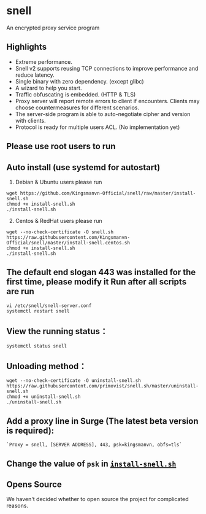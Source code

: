 # snell

An encrypted proxy service program

## Highlights

* Extreme performance.
* Snell v2 supports reusing TCP connections to improve performance and reduce latency.
* Single binary with zero dependency. (except glibc)
* A wizard to help you start.
* Traffic obfuscating is embedded. (HTTP & TLS)
* Proxy server will report remote errors to client if encounters. Clients may choose countermeasures for different scenarios.
* The server-side program is able to auto-negotiate cipher and version with clients.
* Protocol is ready for multiple users ACL. (No implementation yet)

## Please use root users to run

## Auto install (use systemd for autostart)

1. Debian & Ubuntu users please run
```
wget https://github.com/Kingsmanvn-Official/snell/raw/master/install-snell.sh
chmod +x install-snell.sh
./install-snell.sh
```

2. Centos & RedHat users please run
```
wget --no-check-certificate -O snell.sh https://raw.githubusercontent.com/Kingsmanvn-Official/snell/master/install-snell.centos.sh
chmod +x install-snell.sh
./install-snell.sh
```

## The default end slogan 443 was installed for the first time, please modify it Run after all scripts are run
```
vi /etc/snell/snell-server.conf
systemctl restart snell
```

## View the running status：
```
systemctl status snell
```

## Unloading method：
```
wget --no-check-certificate -O uninstall-snell.sh https://raw.githubusercontent.com/primovist/snell.sh/master/uninstall-snell.sh
chmod +x uninstall-snell.sh
./uninstall-snell.sh
```

## Add a proxy line in Surge  (The latest beta version is required):
    `Proxy = snell, [SERVER ADDRESS], 443, psk=kingsmanvn, obfs=tls`

## Change the value of `psk` in [`install-snell.sh`](./install-snell.sh)

## Opens Source

We haven't decided whether to open source the project for complicated reasons.
